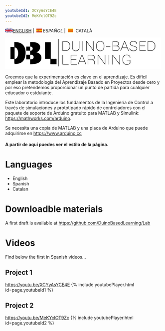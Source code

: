 ```yaml
---
youtubeId1: XCYyAsYCE4E
youtubeId2: MeKYclOT9Zc
---
```


<img src="en.png" alt="English">[ENGLISH](index.md) | <img src="es.png" alt="Español">*ESPAÑOL* | <img src="ca.png" alt="Català"> CATALÀ

<img src="Logo1.png" alt="Logo DBL" width="500" height="100">

Creemos que la experimentación es clave en el aprendizaje. Es difícil emplear la metodología del Aprendizaje Basado en Proyectos desde cero y por eso pretendemos proporcionar un punto de partida para cualquier educador o estduiante.

Este laboratorio introduce los fundamentos de la Ingeniería de Control a través de simulaciones y prototipado rápido de controladores con el paquete de soporte de Arduino gratuito para MATLAB y Simulink: <https://mathworks.com/arduino>.

Se necesita una copia de MATLAB y una placa de Arduino que puede adquirirse en <https://www.arduino.cc>


#### A partir de aquí puedes ver el estilo de la página.


# Languages
- English
- Spanish
- Catalan

# Downloadble materials
A first draft is available at <https://github.com/DuinoBasedLearning/Lab>

# Videos
Find below the first in Spanish videos...

## Project 1
<https://youtu.be/XCYyAsYCE4E>
{% include youtubePlayer.html id=page.youtubeId1 %}
<br />
 
## Project 2
<https://youtu.be/MeKYclOT9Zc>
{% include youtubePlayer.html id=page.youtubeId2 %}
<br />
